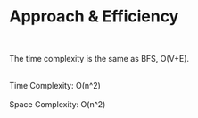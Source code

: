 # Approach & Efficiency
<br>

The time complexity is the same as BFS, O(V+E).

<br >
Time Complexity: O(n^2) <br> <br>
Space Complexity: O(n^2)
